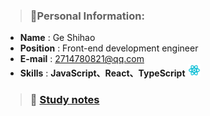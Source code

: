 
> ### :page_with_curl:Personal Information:
> 
- **Name** : Ge Shihao
- **Position** : Front-end development engineer
- **E-mail** : 2714780821@qq.com
- **Skills** : **JavaScript、React、TypeScript** <code><img src="./images/react.svg" alt="star icon" width="20" height="20"></code>


> ### :book:  [Study notes](https://github.com/randomtc/study-notes)



